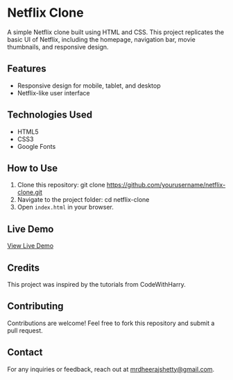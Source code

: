 # Netflix Clone

A simple Netflix clone built using HTML and CSS. This project replicates the basic UI of Netflix, including the homepage, navigation bar, movie thumbnails, and responsive design.

## Features

- Responsive design for mobile, tablet, and desktop
- Netflix-like user interface

## Technologies Used

- HTML5
- CSS3 
- Google Fonts

## How to Use

1. Clone this repository:
   git clone https://github.com/yourusername/netflix-clone.git
2. Navigate to the project folder:
   cd netflix-clone
3. Open `index.html` in your browser.

## Live Demo

[View Live Demo](https://your-live-demo-link.com)

## Credits

This project was inspired by the tutorials from CodeWithHarry.

## Contributing

Contributions are welcome! Feel free to fork this repository and submit a pull request.


## Contact

For any inquiries or feedback, reach out at mrdheerajshetty@gmail.com.

